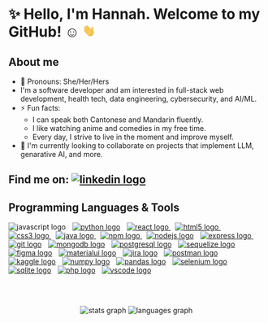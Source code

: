 # ✨ Hello, I'm Hannah. Welcome to my GitHub! :relaxed: <img src="wave.gif" height="25px" width="25px">
<!--![](https://visitor-badge.laobi.icu/badge?page_id=hzeng33) ![Github](https://img.shields.io/github/followers/hzeng33?label=Follow&style=social)-->

## About me 
- :woman: Pronouns: She/Her/Hers
- I'm a software developer and am interested in full-stack web development, health tech, data engineering, cybersecurity, and AI/ML. 
- ⚡ Fun facts: 
   * I can speak both Cantonese and Mandarin fluently.     
   * I like watching anime and comedies in my free time.
   * Every day, I strive to live in the moment and improve myself.
- :seedling: I'm currently looking to collaborate on projects that implement LLM, genarative AI, and more.

## Find me on: <a href="https://www.linkedin.com/in/hannah-zeng"><img src="https://raw.githubusercontent.com/maurodesouza/profile-readme-generator/master/src/assets/icons/social/linkedin/default.svg" width="52" height="40" alt="linkedin logo" /></a>
 

## Programming Languages & Tools
<div align="left">
  <img src="https://cdn.jsdelivr.net/gh/devicons/devicon/icons/javascript/javascript-original.svg" height="37" alt="javascript logo"  />
  <img width="5" />
  <a href="https://www.python.org/" title="Python"><img src="https://cdn.jsdelivr.net/gh/devicons/devicon/icons/python/python-original.svg" height="37" alt="python logo"  /></a>
  <img width="5" />
  <a href="https://react.dev/" title="React"><img src="https://cdn.jsdelivr.net/gh/devicons/devicon/icons/react/react-original.svg" height="37" alt="react logo"  /> </a>
  <img width="5" />
  <a href="https://html.spec.whatwg.org/multipage/" title="HTML5"><img src="https://cdn.jsdelivr.net/gh/devicons/devicon/icons/html5/html5-original.svg" height="37" alt="html5 logo"  /> </a>
  <img width="5" />
  <a href="https://css3.com/" title="CSS3"><img src="https://cdn.jsdelivr.net/gh/devicons/devicon/icons/css3/css3-original.svg" height="37" alt="css3 logo"  /> </a>
  <img width="5" />
  <a href="https://www.java.com/" title="Java"><img src="https://cdn.jsdelivr.net/gh/devicons/devicon/icons/java/java-original.svg" height="37" alt="java logo"  /> </a>
  <img width="5" />
  <a href="https://www.npmjs.com/" title="npm"><img src="https://cdn.jsdelivr.net/gh/devicons/devicon/icons/npm/npm-original-wordmark.svg" height="37" alt="npm logo"  /> </a>
  <img width="5" />
  <a href="https://nodejs.org/en" title="Node.js"><img src="https://cdn.simpleicons.org/nodedotjs/339933" height="37" alt="nodejs logo"  /></a>
  <img width="5" />
  <a href="https://expressjs.com/" title="Express.js"><img src="https://skillicons.dev/icons?i=express&theme=light" height="37" alt="express logo"  /> </a>
  <img width="5" />
  <a href="https://git-scm.com/" title="Git"><img src="https://cdn.jsdelivr.net/gh/devicons/devicon/icons/git/git-original.svg" height="37" alt="git logo"  /></a>
  <img width="5" />
  <a href="https://www.mongodb.com/" title="MongoDB"><img src="https://cdn.jsdelivr.net/gh/devicons/devicon/icons/mongodb/mongodb-original.svg" height="37" alt="mongodb logo"  /></a>
  <img width="5" />
  <a href="https://www.postgresql.org/" title="PostgreSQL"><img src="https://skillicons.dev/icons?i=postgres" height="37" alt="postgresql logo"  /></a>
  <img width="5" />
  <a href="https://sequelize.org/" title="Sequelize"><img src="https://cdn.jsdelivr.net/gh/devicons/devicon/icons/sequelize/sequelize-original.svg" height="37" alt="sequelize logo"  /></a>
  <img width="5" />
  <a href="https://www.figma.com/" title="Figma"><img src="https://cdn.jsdelivr.net/gh/devicons/devicon/icons/figma/figma-original.svg" height="37" alt="figma logo"  /></a>
  <img width="5" />
  <a href="https://mui.com/" title="MaterialUI"><img src="https://cdn.jsdelivr.net/gh/devicons/devicon/icons/materialui/materialui-original.svg" height="37" alt="materialui logo"  /></a>
  <img width="5" />
  <a href="https://www.atlassian.com/software/jira" title="Jira"><img src="https://cdn.jsdelivr.net/gh/devicons/devicon/icons/jira/jira-original.svg" height="37" alt="jira logo"  /></a>
  <img width="5" />
  <a href="https://www.postman.com/" title="Postman"><img src="https://cdn.simpleicons.org/postman/FF6C37" height="37" alt="postman logo"  /></a>
  <img width="5" />
  <a href="https://www.kaggle.com/" title="Kaggle"><img src="https://cdn.simpleicons.org/kaggle/20BEFF" height="37" alt="kaggle logo"  /></a>
  <img width="5" />
  <a href="https://numpy.org/" title="Numpy"><img src="https://cdn.jsdelivr.net/gh/devicons/devicon/icons/numpy/numpy-original.svg" height="37" alt="numpy logo"  /></a>
  <img width="5" />
  <a href="https://pandas.pydata.org/" title="Pandas"><img src="https://github.com/user-attachments/assets/5cbdae18-27b2-47ba-95c5-c4b5555c18fe" height="37" alt="pandas logo"  /></a>
  <img width="5" />
  <a href="https://www.selenium.dev/" title="Selenium"><img src="https://cdn.jsdelivr.net/gh/devicons/devicon/icons/selenium/selenium-original.svg" height="37" alt="selenium logo"  /></a>
  <img width="5" />
  <a href="https://sqlite.org/" title="Sqlite"><img src="https://skillicons.dev/icons?i=sqlite&theme=light" height="37" alt="sqlite logo"  /></a>
  <img width="5" />
  <a href="https://www.php.net/" title="PHP"><img src="https://cdn.jsdelivr.net/gh/devicons/devicon/icons/php/php-original.svg" height="37" alt="php logo"  /></a>
  <img width="5" />
  <a href="https://code.visualstudio.com/" title="VSCode"><img src="https://cdn.jsdelivr.net/gh/devicons/devicon/icons/vscode/vscode-original.svg" height="37" alt="vscode logo"  /></a>
  <img width="5" />
</div>

<br></br>
<div align="center">
  <img src="https://github-readme-stats.vercel.app/api?username=hzeng33&hide_title=false&hide_rank=false&show_icons=true&include_all_commits=true&count_private=true&disable_animations=false&theme=dracula&locale=en&hide_border=false" height="150" alt="stats graph"  />
  <img src="https://github-readme-stats.vercel.app/api/top-langs?username=hzeng33&locale=en&hide_title=false&layout=compact&card_width=320&langs_count=5&theme=dracula&hide_border=false" height="150" alt="languages graph"  />
</div>
      
 
<!--
**hzeng33/hzeng33** is a ✨ _special_ ✨ repository because its `README.md` (this file) appears on your GitHub profile.
<img src="https://github.com/hzeng33/hzeng33/blob/main/Name.gif" width="650px">   
Here are some ideas to get you started:
- :computer: I'm currently working on ...
- 🌱 I’m currently learning ...
- 👯 I’m looking to collaborate on ...
- 🤔 I’m looking for help with ...
- 💬 Ask me about ...
- 📫 How to reach me: ...
- 😄 Pronouns: ...
- ⚡ Fun fact: ...
-- :computer: I'm currently working on ...
- github stats: <img src="https://github-readme-stats.vercel.app/api?username=hzeng33&show_icons=true&theme=vue-dark"/>
- Tools icon : https://www.svgrepo.com/ 
-->
